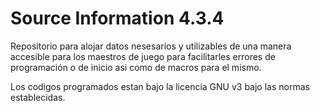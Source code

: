 Source Information  4.3.4
=======

Repositorio para alojar datos nesesarios y utilizables de una manera accesible para los maestros de juego para facilitarles errores de programación o de inicio asi como de macros para el mismo.

Los codigos programados estan bajo la licencia GNU v3 bajo las normas establecidas.
